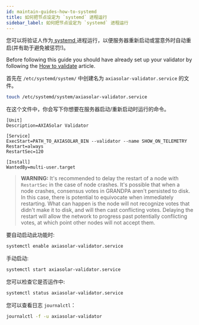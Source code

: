 ```yaml
---
id: maintain-guides-how-to-systemd
title: 如何把节点设定为 `systemd` 进程运行
sidebar_label: 如何把节点设定为 `systemd` 进程运行
---
```


您可以将验证人作为[ systemd ](https://en.wikipedia.org/wiki/Systemd)进程运行，以便服务器重新启动或當意外时自动重启(并有助于避免被惩罚!)。

Before following this guide you should have already set up your validator by following the [How to validate](learn-validator) article.

首先在 `/etc/systemd/system/` 中创建名为 `axiasolar-validator.service` 的文件。

```bash
touch /etc/systemd/system/axiasolar-validator.service
```

在这个文件中，你会写下你想要在服务器启动/重新启动时运行的命令。

```
[Unit]
Description=AXIASolar Validator

[Service]
ExecStart=PATH_TO_AXIASOLAR_BIN --validator --name SHOW_ON_TELEMETRY
Restart=always
RestartSec=120

[Install]
WantedBy=multi-user.target
```

> **WARNING:** It's recommended to delay the restart of a node with `RestartSec` in the case of node crashes. It's possible that when a node crashes, consensus votes in GRANDPA aren't persisted to disk. In this case, there is potential to equivocate when immediately restarting. What can happen is the node will not recognize votes that didn't make it to disk, and will then cast conflicting votes. Delaying the restart will allow the network to progress past potentially conflicting votes, at which point other nodes will not accept them.

要自动启动此功能时:

```bash
systemctl enable axiasolar-validator.service
```

手动启动:

```bash
systemctl start axiasolar-validator.service
```

您可以检查它是否运作中:

```bash
systemctl status axiasolar-validator.service
```

您可以查看日志 `journalctl`：

```bash
journalctl -f -u axiasolar-validator
```
